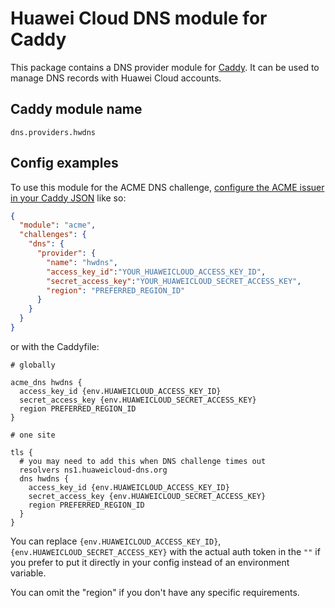 # Huawei Cloud DNS module for Caddy

This package contains a DNS provider module for [Caddy](https://github.com/caddyserver/caddy). It can be used to manage DNS records with Huawei Cloud accounts.

## Caddy module name

```
dns.providers.hwdns
```

## Config examples

To use this module for the ACME DNS challenge, [configure the ACME issuer in your Caddy JSON](https://caddyserver.com/docs/json/apps/tls/automation/policies/issuer/acme/) like so:

```json
{
  "module": "acme",
  "challenges": {
    "dns": {
      "provider": {
        "name": "hwdns",
        "access_key_id":"YOUR_HUAWEICLOUD_ACCESS_KEY_ID",
        "secret_access_key":"YOUR_HUAWEICLOUD_SECRET_ACCESS_KEY",
        "region": "PREFERRED_REGION_ID"
      }
    }
  }
}
```

or with the Caddyfile:

```
# globally

acme_dns hwdns {
  access_key_id {env.HUAWEICLOUD_ACCESS_KEY_ID}
  secret_access_key {env.HUAWEICLOUD_SECRET_ACCESS_KEY}
  region PREFERRED_REGION_ID
}
```

```
# one site

tls {
  # you may need to add this when DNS challenge times out
  resolvers ns1.huaweicloud-dns.org
  dns hwdns {
    access_key_id {env.HUAWEICLOUD_ACCESS_KEY_ID}
    secret_access_key {env.HUAWEICLOUD_SECRET_ACCESS_KEY}
    region PREFERRED_REGION_ID
  }
}
```

You can replace `{env.HUAWEICLOUD_ACCESS_KEY_ID}`,`{env.HUAWEICLOUD_SECRET_ACCESS_KEY}` with the actual auth token in the `""` if you prefer to put it directly in your config instead of an environment variable.

You can omit the "region" if you don't have any specific requirements.
